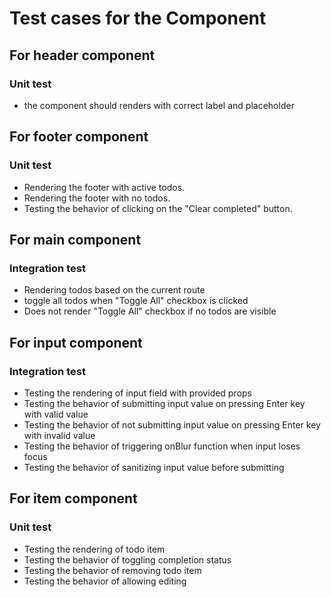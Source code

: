 # Test cases for the Component

## For header component

### Unit test

- the component should renders with correct label and placeholder

## For footer component

### Unit test

- Rendering the footer with active todos.
- Rendering the footer with no todos.
- Testing the behavior of clicking on the "Clear completed" button.

## For main component

### Integration test

- Rendering todos based on the current route
- toggle all todos when "Toggle All" checkbox is clicked
- Does not render "Toggle All" checkbox if no todos are visible

## For input component

### Integration test

- Testing the rendering of input field with provided props
- Testing the behavior of submitting input value on pressing Enter key with valid value
- Testing the behavior of not submitting input value on pressing Enter key with invalid value
- Testing the behavior of triggering onBlur function when input loses focus
- Testing the behavior of sanitizing input value before submitting

## For item component

### Unit test

- Testing the rendering of todo item
- Testing the behavior of toggling completion status
- Testing the behavior of removing todo item
- Testing the behavior of allowing editing
